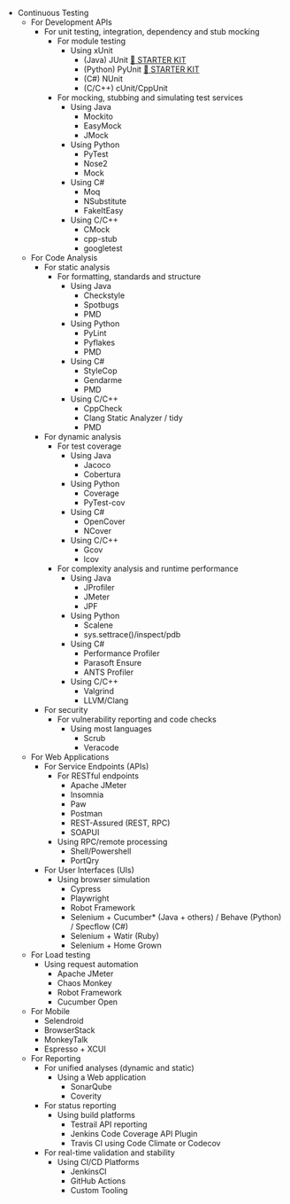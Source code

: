 * Continuous Testing
    * For Development APIs
        * For unit testing, integration, dependency and stub mocking
            * For module testing
                * Using xUnit
                    * (Java) JUnit [&#x1F3C1; STARTER KIT](../starter-kits/#unit-teting-with-java)
                    * (Python) PyUnit [&#x1F3C1; STARTER KIT](../starter-kits/#unit-teting-with-python)
                    * (C#) NUnit
                    * (C/C++) cUnit/CppUnit
            * For mocking, stubbing and simulating test services
                * Using Java
                    * Mockito
                    * EasyMock
                    * JMock
                * Using Python
                    * PyTest
                    * Nose2
                    * Mock
                * Using C#
                    * Moq
                    * NSubstitute
                    * FakeItEasy
                * Using C/C++
                    * CMock
                    * cpp-stub
                    * googletest
    * For Code Analysis
        * For static analysis
            * For formatting, standards and structure
                * Using Java
                    * Checkstyle
                    * Spotbugs
                    * PMD
                * Using Python
                    * PyLint
                    * Pyflakes
                    * PMD
                * Using C#
                    * StyleCop
                    * Gendarme
                    * PMD
                * Using C/C++
                    * CppCheck
                    * Clang Static Analyzer / tidy
                    * PMD
        * For dynamic analysis
            * For test coverage
                * Using Java
                    * Jacoco
                    * Cobertura
                * Using Python
                    * Coverage
                    * PyTest-cov
                * Using C#
                    * OpenCover
                    * NCover
                * Using C/C++
                    * Gcov
                    * lcov
            * For complexity analysis and runtime performance
                * Using Java
                    * JProfiler
                    * JMeter
                    * JPF
                * Using Python
                    * Scalene
                    * sys.settrace()/inspect/pdb
                * Using C#
                    * Performance Profiler
                    * Parasoft Ensure
                    * ANTS Profiler
                * Using C/C++
                    * Valgrind
                    * LLVM/Clang
        * For security
            * For vulnerability reporting and code checks
                * Using most languages
                    * Scrub
                    * Veracode
    * For Web Applications
        * For Service Endpoints (APIs)
            * For RESTful endpoints
                * Apache JMeter
                * Insomnia
                * Paw
                * Postman
                * REST-Assured (REST, RPC)
                * SOAPUI
            * Using RPC/remote processing
                * Shell/Powershell
                * PortQry
        * For User Interfaces (UIs)
            * Using browser simulation
                * Cypress
                * Playwright
                * Robot Framework
                * Selenium + Cucumber* (Java + others) / Behave (Python) / Specflow (C#)
                * Selenium + Watir (Ruby)
                * Selenium + Home Grown
    * For Load testing
        * Using request automation
            * Apache JMeter
            * Chaos Monkey
            * Robot Framework
            * Cucumber Open
    * For Mobile
        * Selendroid
        * BrowserStack
        * MonkeyTalk
        * Espresso + XCUI
    * For Reporting
        * For unified analyses (dynamic and static)
            * Using a Web application
                * SonarQube
                * Coverity
        * For status reporting
            * Using build platforms 
                * Testrail API reporting
                * Jenkins Code Coverage API Plugin
                * Travis CI using Code Climate or Codecov
        * For real-time validation and stability
            * Using CI/CD Platforms
                * JenkinsCI
                * GitHub Actions
                * Custom Tooling

